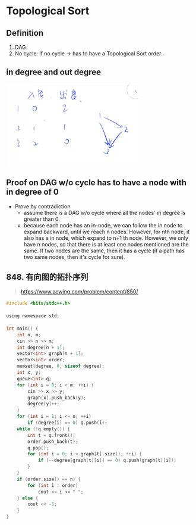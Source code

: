 # Topological Sort

## Definition

1. DAG
2. No cycle: if no cycle -> has to have a Topological Sort order.

## in degree and out degree

![Screen Shot 2020-08-24 at 6.26.00 PM.png](resources/A9E9F467E87E7DCA681DD54860FD5D27.png)

## Proof on DAG w/o cycle has to have a node with in degree of 0

- Prove by contradiction
  - assume there is a DAG w/o cycle where all the nodes' in degree is greater than 0.
  - because each node has an in-node, we can follow the in node to expand backward, until we reach n nodes. However, for nth node, it also has a in node, which expand to n+1 th node. However, we only have n nodes, so that there is at least one nodes mentioned are the same. If two nodes are the same, then it has a cycle (if a path has two same nodes, then it's cycle for sure). 

## 848. 有向图的拓扑序列

> https://www.acwing.com/problem/content/850/

```c
#include <bits/stdc++.h>

using namespace std;

int main() {
    int n, m;
    cin >> n >> m;
    int degree[n + 1];
    vector<int> graph[n + 1];
    vector<int> order;
    memset(degree, 0, sizeof degree);
    int x, y; 
    queue<int> q;
    for (int i = 0; i < m; ++i) {
        cin >> x >> y;
        graph[x].push_back(y);
        degree[y]++;
    }
    for (int i = 1; i <= n; ++i)
        if (degree[i] == 0) q.push(i);
    while (!q.empty()) {
        int t = q.front();
        order.push_back(t);
        q.pop();
        for (int i = 0; i < graph[t].size(); ++i) {
            if (--degree[graph[t][i]] == 0) q.push(graph[t][i]);
        }
    }
    if (order.size() == n) {
        for (int i : order)
            cout << i << " ";
    } else {
        cout << -1;
    }
}
```